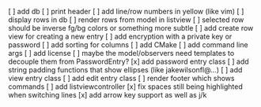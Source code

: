[ ] add db
[ ] print header
[ ] add line/row numbers in yellow (like vim)
[ ] display rows in db
[ ] render rows from model in listview
[ ] selected row should be inverse fg/bg colors or something more subtle
[ ] add create row view for creating a new entry
[ ] add encryption with a private key or password
[ ] add sorting for columns
[ ] add CMake
[ ] add command line args
[ ] add license
[ ] maybe the model/observers need templates to decouple them from PasswordEntry?
[x] add password entry class
[ ] add string padding functions that show ellipses (like jakewilsonfl@...)
[ ] add view entry class
[ ] add edit entry class
[ ] render footer which shows commands
[ ] add listviewcontroller
[x] fix spaces still being highlighted when switching lines
[x] add arrow key support as well as j/k
